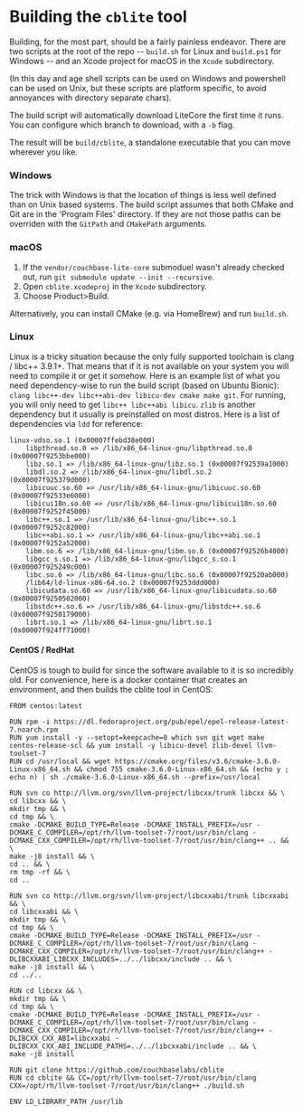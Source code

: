 # Building the `cblite` tool

Building, for the most part, should be a fairly painless endeavor.  There are two scripts at the root of the repo -- `build.sh` for Linux and `build.ps1` for Windows -- and an Xcode project for macOS in the `Xcode` subdirectory.

(In this day and age shell scripts can be used on Windows and powershell can be used on Unix, but these scripts are platform specific, to avoid annoyances with directory separate chars).

The build script will automatically download LiteCore the first time it runs. You can configure which branch to download, with a `-b` flag.

The result will be `build/cblite`, a standalone executable that you can move wherever you like.

### Windows

The trick with Windows is that the location of things is less well defined than on Unix based systems.  The build script assumes that both CMake and Git are in the 'Program Files' directory.  If they are not those paths can be overriden with the `GitPath` and `CMakePath` arguments.

### macOS

1. If the `vendor/couchbase-lite-core` submoduel wasn't already checked out,  run `git submodule update --init --recursive`.
2. Open `cblite.xcodeproj` in the `Xcode` subdirectory.
3. Choose Product>Build.

Alternatively, you can install CMake (e.g. via HomeBrew) and run `build.sh`.

### Linux

Linux is a tricky situation because the only fully supported toolchain is clang / libc++ 3.9.1+.  That means that if it is not available on your system you will need to compile it or get it somehow.  Here is an example list of what you need dependency-wise to run the build script (based on Ubuntu Bionic):  `clang libc++-dev libc++abi-dev libicu-dev cmake make git`.  For running, you will only need to get `libc++ libc++abi libicu`.  `zlib` is another dependency but it usually is preinstalled on most distros.  Here is a list of dependencies via `ldd` for reference:

```
linux-vdso.so.1 (0x00007ffebd38e000)
	libpthread.so.0 => /lib/x86_64-linux-gnu/libpthread.so.0 (0x00007f9253bbe000)
	libz.so.1 => /lib/x86_64-linux-gnu/libz.so.1 (0x00007f92539a1000)
	libdl.so.2 => /lib/x86_64-linux-gnu/libdl.so.2 (0x00007f925379d000)
	libicuuc.so.60 => /usr/lib/x86_64-linux-gnu/libicuuc.so.60 (0x00007f92533e6000)
	libicui18n.so.60 => /usr/lib/x86_64-linux-gnu/libicui18n.so.60 (0x00007f9252f45000)
	libc++.so.1 => /usr/lib/x86_64-linux-gnu/libc++.so.1 (0x00007f9252c82000)
	libc++abi.so.1 => /usr/lib/x86_64-linux-gnu/libc++abi.so.1 (0x00007f9252a52000)
	libm.so.6 => /lib/x86_64-linux-gnu/libm.so.6 (0x00007f92526b4000)
	libgcc_s.so.1 => /lib/x86_64-linux-gnu/libgcc_s.so.1 (0x00007f925249c000)
	libc.so.6 => /lib/x86_64-linux-gnu/libc.so.6 (0x00007f92520ab000)
	/lib64/ld-linux-x86-64.so.2 (0x00007f9253ddd000)
	libicudata.so.60 => /usr/lib/x86_64-linux-gnu/libicudata.so.60 (0x00007f9250502000)
	libstdc++.so.6 => /usr/lib/x86_64-linux-gnu/libstdc++.so.6 (0x00007f9250179000)
	librt.so.1 => /lib/x86_64-linux-gnu/librt.so.1 (0x00007f924ff71000)
  ```

#### CentOS / RedHat

CentOS is tough to build for since the software available to it is so incredibly old.  For convenience, here is a docker container that creates an environment, and then builds the cblite tool in CentOS:

```
FROM centos:latest

RUN rpm -i https://dl.fedoraproject.org/pub/epel/epel-release-latest-7.noarch.rpm
RUN yum install -y --setopt=keepcache=0 which svn git wget make centos-release-scl && yum install -y libicu-devel zlib-devel llvm-toolset-7
RUN cd /usr/local && wget https://cmake.org/files/v3.6/cmake-3.6.0-Linux-x86_64.sh && chmod 755 cmake-3.6.0-Linux-x86_64.sh && (echo y ; echo n) | sh ./cmake-3.6.0-Linux-x86_64.sh --prefix=/usr/local

RUN svn co http://llvm.org/svn/llvm-project/libcxx/trunk libcxx && \
cd libcxx && \
mkdir tmp && \
cd tmp && \
cmake -DCMAKE_BUILD_TYPE=Release -DCMAKE_INSTALL_PREFIX=/usr -DCMAKE_C_COMPILER=/opt/rh/llvm-toolset-7/root/usr/bin/clang -DCMAKE_CXX_COMPILER=/opt/rh/llvm-toolset-7/root/usr/bin/clang++ .. && \
make -j8 install && \
cd .. && \
rm tmp -rf && \
cd ..

RUN svn co http://llvm.org/svn/llvm-project/libcxxabi/trunk libcxxabi && \
cd libcxxabi && \
mkdir tmp && \
cd tmp && \
cmake -DCMAKE_BUILD_TYPE=Release -DCMAKE_INSTALL_PREFIX=/usr -DCMAKE_C_COMPILER=/opt/rh/llvm-toolset-7/root/usr/bin/clang -DCMAKE_CXX_COMPILER=/opt/rh/llvm-toolset-7/root/usr/bin/clang++ -DLIBCXXABI_LIBCXX_INCLUDES=../../libcxx/include .. && \
make -j8 install && \
cd ../..

RUN cd libcxx && \
mkdir tmp && \
cd tmp && \
cmake -DCMAKE_BUILD_TYPE=Release -DCMAKE_INSTALL_PREFIX=/usr -DCMAKE_C_COMPILER=/opt/rh/llvm-toolset-7/root/usr/bin/clang -DCMAKE_CXX_COMPILER=/opt/rh/llvm-toolset-7/root/usr/bin/clang++ -DLIBCXX_CXX_ABI=libcxxabi -DLIBCXX_CXX_ABI_INCLUDE_PATHS=../../libcxxabi/include .. && \
make -j8 install

RUN git clone https://github.com/couchbaselabs/cblite
RUN cd cblite && CC=/opt/rh/llvm-toolset-7/root/usr/bin/clang CXX=/opt/rh/llvm-toolset-7/root/usr/bin/clang++ ./build.sh

ENV LD_LIBRARY_PATH /usr/lib
```
